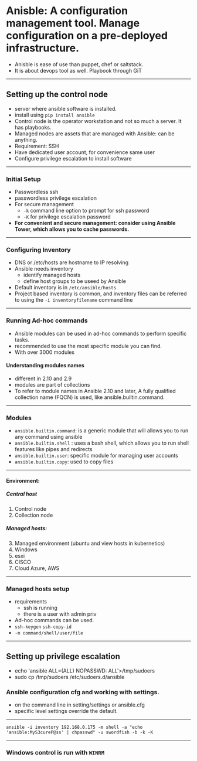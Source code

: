 # Anisble: A configuration management tool. Manage configuration on a pre-deployed infrastructure.
* Anisble is ease of use than puppet, chef or saltstack.
* It is about devops tool as well. Playbook through GiT
---
## Setting up the control node
* server where ansible software is installed. 
* install using ```pip install ansible```
* Control node is the operator workstation and not so much a server. It has playbooks.
* Managed nodes are assets that are managed with Ansible: can be anything.
* Requirement: SSH
* Have dedicated user account, for convenience same user
* Configure privilege escalation to install software
---
### Initial Setup
* Passwordless ssh
* passwordless privilege escalation
* For secure management
    * ```-k``` command line option to prompt for ssh password
    * ```-K``` for privilege escalation password
* **For convenient and secure management: consider using Ansible Tower, which allows you to cache passwords.**
---
### Configuring Inventory
* DNS or /etc/hosts are hostname to IP resolving
* Ansible needs inventory
    * identify managed hosts
    * define host groups to be useed by Ansible
* Default inventory is in ```/etc/ansible/hosts```
* Project based inventory is common, and inventory files can be referred to using the ```-i inventoryfilename``` command line
---
### Running Ad-hoc commands
* Ansible modules can be used in ad-hoc commands to perform specific tasks.
* recommended to use the most specific module you can find. 
* With over 3000 modules
#### Understanding modules names
* different in 2.10 and 2.9
* modules are part of collections
* To refer to module names in Ansible 2.10 and later, A fully qualified collection name (FQCN) is used, like ansible.builtin.command.
---
### Modules
* ```ansible.builtin.command```: is a generic module that will allows you to run any command using ansible
* ```ansible.builtin.shell``` : uses a bash shell, which allows you to run shell features like pipes and redirects
* ```ansible.builtin.user```: specific module for managing user accounts
* ```ansible.builtin.copy```: used to copy files
---
#### Environment:
##### Central host
1. Control node
2. Collection node
##### Managed hosts:
3. Managed environment (ubuntu and view hosts in kubernetics)
4. Windows
5. esxi
6. CISCO
7. Cloud Azure, AWS
---
### Managed hosts setup
* requirements
    * ssh is running
    * there is a user with admin priv
* Ad-hoc commands can be used.
* ```ssh-keygen``` ```ssh-copy-id```
* ```-m command/shell/user/file ```
---
## Setting up privilege escalation
* echo 'ansible ALL=(ALL) NOPASSWD: ALL'>/tmp/sudoers
* sudo cp /tmp/sudoers /etc/sudoers.d/ansible

### Ansible configuration cfg and working with settings.
* on the command line in setting/settings or ansible.cfg
* specific level settings override the default.
---
```ansible -i inventory 192.168.0.175 -m shell -a "echo 'ansible:MyS3cureP@ss' | chpasswd" -u swordfish -b -k -K```

---
### Windows control is run with ```WINRM```


